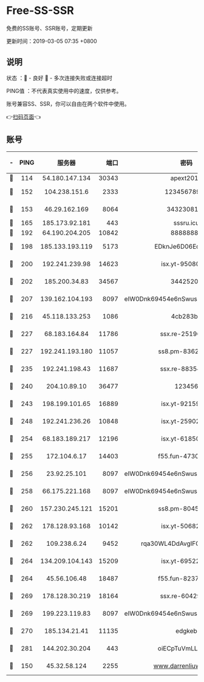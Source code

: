 # Free-SS-SSR

免费的SS账号、SSR账号，定期更新

更新时间：2019-03-05 07:35 +0800

## 说明

状态     ：🙂 - 良好 🙁 - 多次连接失败或连接超时

PING值   ：不代表真实使用中的速度，仅供参考。

账号兼容SS、SSR，你可以自由在两个软件中使用。

👉[扫码页面](https://liesauer.github.io/free-ss-ssr.github.io/)👈

## 账号

|-|PING|服务器|端口|密码|加密方式|区域|
|:----:|:----:|:-----:|-----:|:----:|:----:|:----:|
|🙂|114|54.180.147.134|30343|apext2019|chacha20|KR|
|🙂|152|104.238.151.6|2333|12345678900|aes-256-cfb|JP|
|🙂|153|46.29.162.169|8064|3432308177|aes-256-cfb|RU|
|🙂|165|185.173.92.181|443|sssru.icu|rc4-md5|RU|
|🙂|192|64.190.204.205|10842|88888888|rc4-md5|US|
|🙂|198|185.133.193.119|5173|EDknJe6D06EoWDaw|aes-256-cfb|US|
|🙂|200|192.241.239.98|14623|isx.yt-95080154|aes-256-cfb|US|
|🙂|202|185.200.34.83|34567|34425208|aes-256-cfb|US|
|🙂|207|139.162.104.193|8097|eIW0Dnk69454e6nSwuspv9DmS201tQ0D|aes-256-cfb|JP|
|🙂|216|45.118.133.253|1086|4cb283b8|aes-256-cfb|SG|
|🙂|227|68.183.164.84|11786|ssx.re-25196932|aes-256-cfb|US|
|🙂|227|192.241.193.180|11057|ss8.pm-83620677|aes-256-cfb|US|
|🙂|235|192.241.198.43|11687|ssx.re-88354290|aes-256-cfb|US|
|🙂|240|204.10.89.10|36477|123456|aes-256-cfb|US|
|🙂|243|198.199.101.65|16889|isx.yt-92159574|aes-256-cfb|US|
|🙂|248|192.241.236.26|10848|isx.yt-25902740|aes-256-cfb|US|
|🙂|254|68.183.189.217|12196|isx.yt-61850087|aes-256-cfb|SG|
|🙂|255|172.104.6.17|14403|f55.fun-47304627|aes-256-cfb|US|
|🙂|256|23.92.25.101|8097|eIW0Dnk69454e6nSwuspv9DmS201tQ0D|aes-256-cfb|US|
|🙂|258|66.175.221.168|8097|eIW0Dnk69454e6nSwuspv9DmS201tQ0D|aes-256-cfb|US|
|🙂|260|157.230.245.121|15201|ss8.pm-80454151|aes-256-cfb|SG|
|🙂|262|178.128.93.168|10142|isx.yt-50682573|aes-256-cfb|SG|
|🙂|262|109.238.6.24|9452|rqa30WL4DdAvgIFG6Fs3znzTa|aes-256-cfb|FR|
|🙂|264|134.209.104.143|15209|isx.yt-69522000|aes-256-cfb|SG|
|🙂|264|45.56.106.48|18487|f55.fun-82379795|aes-256-cfb|US|
|🙂|269|178.128.30.219|18164|ssx.re-60429944|aes-256-cfb|SG|
|🙂|269|199.223.119.83|8097|eIW0Dnk69454e6nSwuspv9DmS201tQ0D|aes-256-cfb|US|
|🙂|270|185.134.21.41|11135|edgkeb|aes-256-cfb|GB|
|🙂|281|144.202.30.204|443|oiECpTuVmLLxk4Ts|aes-256-cfb|US|
|🙂|150|45.32.58.124|2255|www.darrenliuwei.com|aes-256-cfb|JP|

